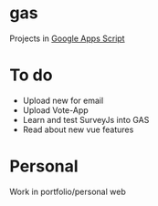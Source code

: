 # gas
Projects in [Google Apps Script](https://developers.google.com/apps-script)

# To do 
- Upload new <body> for email
- Upload Vote-App
- Learn and test SurveyJs into GAS
- Read about new vue features
  
 # Personal
  
  Work in portfolio/personal web
